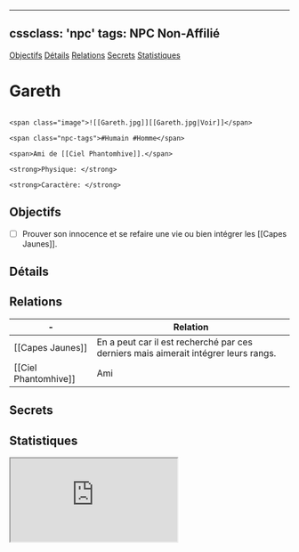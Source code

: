 
---
cssclass: 'npc'
tags: NPC Non-Affilié
---
<span class="nav">[Objectifs](#Objectifs) [Détails](#Détails)  [Relations](#Relations) [Secrets](#Secrets) [Statistiques](#Statistiques)</span>

# Gareth
```ad-desc

<span class="image">![[Gareth.jpg]][[Gareth.jpg|Voir]]</span>

<span class="npc-tags">#Humain #Homme</span>

<span>Ami de [[Ciel Phantomhive]].</span>

<strong>Physique: </strong>

<strong>Caractère: </strong>
```

## Objectifs
- [ ] Prouver son innocence et se refaire une vie ou bien intégrer les [[Capes Jaunes]].

## Détails

## Relations
| -                        | Relation                                                                                               |
| ------------------------ | ------------------------------------------------------------------------------------------------------ |
| [[Capes Jaunes]]         | En a peut car il est recherché par ces derniers mais aimerait intégrer leurs rangs.                                                                                            |
| [[Ciel Phantomhive]]                         | Ami                                                                                                       |

## Secrets

## Statistiques
<iframe class="embedded-statblock" src="https://pathfinderdashboard.com/Creatures/Bodyguard.html"></iframe>